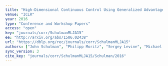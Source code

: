 ```yaml
---
title: "High-Dimensional Continuous Control Using Generalized Advantage Estimation."
venue: "ICLR"
year: 2016
type: "Conference and Workshop Papers"
access: "open"
key: "journals/corr/SchulmanMLJA15"
ee: "http://arxiv.org/abs/1506.02438"
url: "https://dblp.org/rec/journals/corr/SchulmanMLJA15"
authors: ["John Schulman", "Philipp Moritz", "Sergey Levine", "Michael I. Jordan", "Pieter Abbeel"]
sync_version: 3
cite_key: "journals/corr/SchulmanMLJA15/Schulman/2016"
---
```

